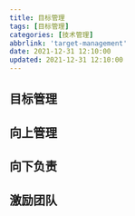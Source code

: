 ```yaml
---
title: 目标管理
tags: [目标管理]
categories: [技术管理]
abbrlink: 'target-management'
date: 2021-12-31 12:10:00
updated: 2021-12-31 12:10:00
---
```


## 目标管理
## 向上管理
## 向下负责
## 激励团队